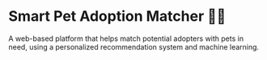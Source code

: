 # Smart Pet Adoption Matcher 🐶🐱

A web-based platform that helps match potential adopters with pets in need, using a personalized recommendation system and machine learning.